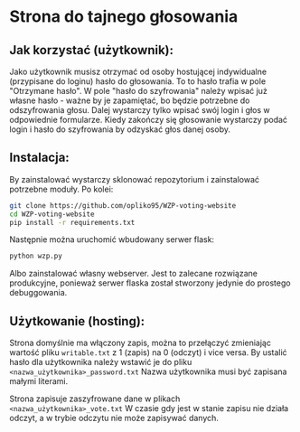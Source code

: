 # Strona do tajnego głosowania

## Jak korzystać (użytkownik):
  Jako użytkownik musisz otrzymać od osoby hostującej indywidualne (przypisane do loginu) hasło do głosowania. 
  To to hasło trafia w pole "Otrzymane hasło". 
  W pole "hasło do szyfrowania" należy wpisać już własne hasło - ważne by je zapamiętać, bo będzie potrzebne do odszyfrowania głosu.
  Dalej wystarczy tylko wpisać swój login i głos w odpowiednie formularze.
  Kiedy zakończy się głosowanie wystarczy podać login i hasło do szyfrowania by odzyskać głos danej osoby.
## Instalacja:
  By zainstalować wystarczy sklonować repozytorium i zainstalować potrzebne moduły. Po kolei:
  ```bash
  git clone https://github.com/opliko95/WZP-voting-website
  cd WZP-voting-website
  pip install -r requirements.txt
  ```
  Następnie można uruchomić wbudowany serwer flask:
  ```bash
  python wzp.py
  ```
  Albo zainstalować własny webserver. Jest to zalecane rozwiązane produkcyjne, ponieważ serwer flaska został stworzony jedynie do prostego debuggowania.
  
## Użytkowanie (hosting):
  Strona domyślnie ma włączony zapis, można to przełączyć zmieniając wartość pliku ```writable.txt``` z 1 (zapis) na 0 (odczyt) i vice versa.
  By ustalić hasło dla użytkownika należy wstawić je do pliku
  ```<nazwa_użytkownika>_password.txt```
  Nazwa użytkownika musi być zapisana małymi literami.
  
  Strona zapisuje zaszyfrowane dane w plikach
  ```<nazwa_użytkownika>_vote.txt```
  W czasie gdy jest w stanie zapisu nie działa odczyt, a w trybie odczytu nie może zapisywać danych.
